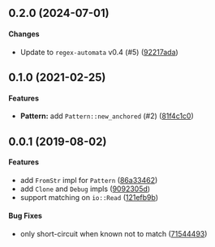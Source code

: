 <a name="0.2.0"></a>
## 0.2.0 (2024-07-01)


#### Changes

*   Update to `regex-automata` v0.4 (#5) ([92217ada](https://github.com/hawkw/matchers/commit/92217ada16bb2c873e2ac6e49f4e74ec93a23b22))


<a name="0.1.0"></a>
## 0.1.0 (2021-02-25)


#### Features

* **Pattern:**  add `Pattern::new_anchored` (#2) ([81f4c1c0](https://github.com/hawkw/matchers/commit/81f4c1c0ece4908d2e62607bb8a5690646404dec))



<a name="0.0.1"></a>
## 0.0.1 (2019-08-02)


#### Features

*   add `FromStr` impl for `Pattern` ([86a33462](https://github.com/hawkw/matchers/commit/86a33462d80c48cf3d534da0759d2b2ea5ddce5f))
*   add `Clone` and `Debug` impls ([9092305d](https://github.com/hawkw/matchers/commit/9092305dde81b69f1051b138b94f653124da662f))
*   support matching on `io::Read` ([121efb9b](https://github.com/hawkw/matchers/commit/121efb9b093b817d6c67d11a5b5508079091ab3d))

#### Bug Fixes

*   only short-circuit when known not to match ([71544493](https://github.com/hawkw/matchers/commit/71544493613049009f33f4885a1287eee0f21aa4))
